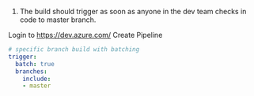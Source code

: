 



1. The build should trigger as soon as anyone in the dev team checks in code to master branch.

Login to https://dev.azure.com/ 
Create Pipeline 




```yaml
# specific branch build with batching
trigger:
  batch: true
  branches:
    include:
    - master
```




